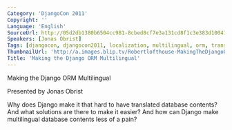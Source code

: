 ```yaml
---
Category: 'DjangoCon 2011'
Copyright: ''
Language: 'English'
SourceUrl: http://05d2db1380b6504cc981-8cbed8cf7e3a131cd8f1c3e383d10041.r93.cf2.rackcdn.com/djangocon-2011/89_making-the-django-orm-multilingual.m4v
Speakers: [Jonas Obrist]
Tags: [djangocon, djangocon2011, localization, multilingual, orm, translations]
ThumbnailUrl: 'http://a.images.blip.tv/Robertlofthouse-MakingTheDjangoORMMultilingual519-34.jpg'
Title: 'Making the Django ORM Multilingual'
---
```

Making the Django ORM Multilingual

Presented by Jonas Obrist

Why does Django make it that hard to have translated database contents? And
what solutions are there to make it easier? And how can Django make
multilingual database contents less of a pain?

